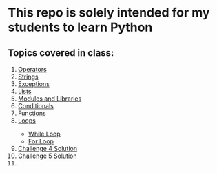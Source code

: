 # This repo is solely intended for my students to learn Python

<h2>Topics covered in class:</h2>
<ol>
  <li><a href="https://github.com/dunieskiotano/python/blob/master/Operators/operators.py" target="_blank">Operators</a></li>
  <li><a href="https://github.com/dunieskiotano/python/blob/master/Strings/strings.py" target="_blank">Strings</a></li>
  <li><a href="https://github.com/dunieskiotano/python/blob/master/Exceptions/exceptions.py" target="_blank">Exceptions</a></li>
  <li><a href="https://github.com/dunieskiotano/python/tree/master/Lists" target="_blank">Lists</a></li>
   <li><a href="https://github.com/dunieskiotano/python/tree/master/Modules-and-Libraries">Modules and Libraries</a></li>
  <li><a href="https://github.com/dunieskiotano/python/tree/master/Conditionals">Conditionals</a></li>
  <li><a href="https://github.com/dunieskiotano/python/tree/master/Functions">Functions</a></li>
  <li><a href="https://github.com/dunieskiotano/python/tree/master/Loops">Loops</a></li> 
  <ul>
    <li><a href="https://github.com/dunieskiotano/python/blob/master/Loops/while-loop.py">While Loop</a></li>   
    <li><a href="https://github.com/dunieskiotano/python/blob/master/Loops/for-loop.py">For Loop</a></li> 
  </ul>
  <li><a href="https://github.com/dunieskiotano/python/blob/master/Challenge%204%20Solution/challenge4.py" target="_blank">Challenge 4 Solution</a></li>
  <li><a href="https://github.com/dunieskiotano/python/blob/master/Challenge%205%20Solution/Challenge5_Part1.py" target="_blank">Challenge 5 Solution</a></li>
  <li><a href="#" target="_blank"></a></li>
</ol>



